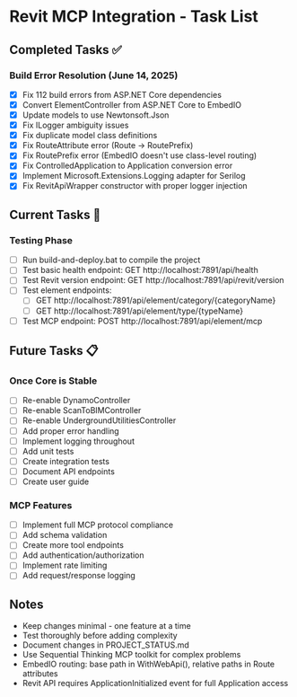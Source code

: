 # Revit MCP Integration - Task List

## Completed Tasks ✅

### Build Error Resolution (June 14, 2025)
- [x] Fix 112 build errors from ASP.NET Core dependencies
- [x] Convert ElementController from ASP.NET Core to EmbedIO
- [x] Update models to use Newtonsoft.Json
- [x] Fix ILogger ambiguity issues
- [x] Fix duplicate model class definitions
- [x] Fix RouteAttribute error (Route → RoutePrefix)
- [x] Fix RoutePrefix error (EmbedIO doesn't use class-level routing)
- [x] Fix ControlledApplication to Application conversion error
- [x] Implement Microsoft.Extensions.Logging adapter for Serilog
- [x] Fix RevitApiWrapper constructor with proper logger injection

## Current Tasks 🚧

### Testing Phase
- [ ] Run build-and-deploy.bat to compile the project
- [ ] Test basic health endpoint: GET http://localhost:7891/api/health
- [ ] Test Revit version endpoint: GET http://localhost:7891/api/revit/version
- [ ] Test element endpoints:
  - [ ] GET http://localhost:7891/api/element/category/{categoryName}
  - [ ] GET http://localhost:7891/api/element/type/{typeName}
- [ ] Test MCP endpoint: POST http://localhost:7891/api/element/mcp

## Future Tasks 📋

### Once Core is Stable
- [ ] Re-enable DynamoController
- [ ] Re-enable ScanToBIMController
- [ ] Re-enable UndergroundUtilitiesController
- [ ] Add proper error handling
- [ ] Implement logging throughout
- [ ] Add unit tests
- [ ] Create integration tests
- [ ] Document API endpoints
- [ ] Create user guide

### MCP Features
- [ ] Implement full MCP protocol compliance
- [ ] Add schema validation
- [ ] Create more tool endpoints
- [ ] Add authentication/authorization
- [ ] Implement rate limiting
- [ ] Add request/response logging

## Notes
- Keep changes minimal - one feature at a time
- Test thoroughly before adding complexity
- Document changes in PROJECT_STATUS.md
- Use Sequential Thinking MCP toolkit for complex problems
- EmbedIO routing: base path in WithWebApi(), relative paths in Route attributes
- Revit API requires ApplicationInitialized event for full Application access
